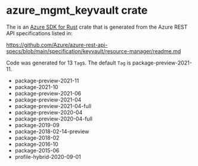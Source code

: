 # azure_mgmt_keyvault crate

The is an [Azure SDK for Rust](https://github.com/Azure/azure-sdk-for-rust) crate that is generated from the Azure REST API specifications listed in:

https://github.com/Azure/azure-rest-api-specs/blob/main/specification/keyvault/resource-manager/readme.md

Code was generated for 13 `Tag`s. The default `Tag` is package-preview-2021-11.


- package-preview-2021-11
- package-2021-10
- package-preview-2021-06
- package-preview-2021-04
- package-preview-2021-04-full
- package-preview-2020-04
- package-preview-2020-04-full
- package-2019-09
- package-2018-02-14-preview
- package-2018-02
- package-2016-10
- package-2015-06
- profile-hybrid-2020-09-01